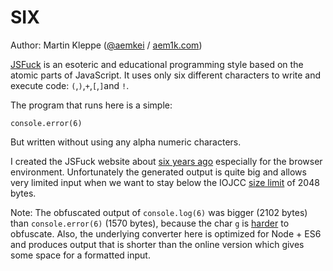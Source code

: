 # SIX

Author: Martin Kleppe ([@aemkei](https://twitter.com/aemkei) / [aem1k.com](http://aem1k.com))

[JSFuck](http://www.jsfuck.com/) is an esoteric and educational programming style based on the atomic parts of JavaScript. It uses only six different characters to write and execute code: `(`,`)`,`+`,`[`,`]`and `!`.

The program that runs here is a simple:

```
console.error(6)
```

But written without using any alpha numeric characters.

I created the JSFuck website about [six years ago](https://en.wikipedia.org/wiki/JSFuck#cite_note-9) especially for the browser environment. Unfortunately the generated output is quite big and allows very limited input when we want to stay below the IOJCC [size limit](https://iojcc.org/rules/) of 2048 bytes.


Note: The obfuscated output of `console.log(6)` was bigger (2102 bytes) than `console.error(6)` (1570 bytes), because the char `g` is [harder](https://github.com/aemkei/jsfuck/blob/master/output.txt#L72) to obfuscate. Also, the underlying converter here is optimized for Node + ES6 and produces output that is shorter than the online version which gives some space for a formatted input.






